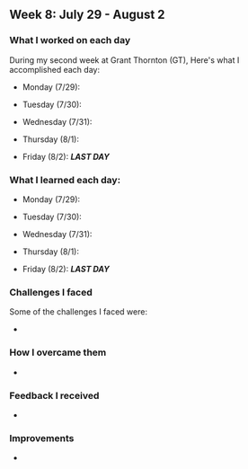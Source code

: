 ## Week 8: July 29 - August 2

### What I worked on each day 

During my second week at Grant Thornton (GT), Here's what I accomplished each day:

- Monday (7/29): 


- Tuesday (7/30):


- Wednesday (7/31): 


- Thursday (8/1): 


- Friday (8/2): ***LAST DAY***

### What I learned each day:

- Monday (7/29): 


- Tuesday (7/30):


- Wednesday (7/31): 


- Thursday (8/1): 


- Friday (8/2): ***LAST DAY***


### Challenges I faced

Some of the challenges I faced were:

-

### How I overcame them

-

### Feedback I received

-

### Improvements

- 

